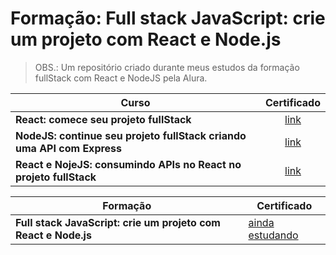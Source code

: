 <html>

<h1>Formação: Full stack JavaScript: crie um projeto com React e Node.js</h1>

> OBS.: Um repositório criado durante meus estudos da formação fullStack com React e NodeJS pela Alura.

| Curso                                                                      | Certificado                                                                                                                                               |
| -------------------------------------------------------------------------- | ----------------------------------------------------------------------------------------------------------------------------------------------------------- |
|<b>React: comece seu projeto fullStack </b>| <center><a href="https://cursos.alura.com.br/certificate/2275f004-f602-4611-886e-4feff8ed7a4e?lang=pt_BR">link</a><center>|
|<b>NodeJS: continue seu projeto fullStack criando uma API com Express</b>| <center><a href="https://cursos.alura.com.br/certificate/9dc275e7-2b51-4fb1-8021-537ee919b6e3?lang=pt_BR">link</a><center>|
|<b>React e NojeJS: consumindo APIs no React no projeto fullStack</b>| <center><a href="https://cursos.alura.com.br/certificate/ea82c909-92af-4220-b863-d54c61509701?lang=pt_BR">link</a><center>|

| Formação                                                                    | Certificado                                                                                                                                             |
| -------------------------------------------------------------------------- | ----------------------------------------------------------------------------------------------------------------------------------------------------------- |
| <b>Full stack JavaScript: crie um projeto com React e Node.js</b> | <a href="https://cursos.alura.com.br/degree/certificate/4b40420b-9f32-4aae-8007-05d458c985d8?lang=pt_BR">ainda estudando</a>                                                  |

</html>
